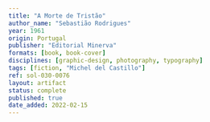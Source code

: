 ```yaml
---
title: "A Morte de Tristão"
author_name: "Sebastião Rodrigues"
year: 1961
origin: Portugal
publisher: "Editorial Minerva"
formats: [book, book-cover]
disciplines: [graphic-design, photography, typography]
tags: [fiction, "Michel del Castillo"]
ref: sol-030-0076
layout: artifact
status: complete
published: true
date_added: 2022-02-15
---
```

